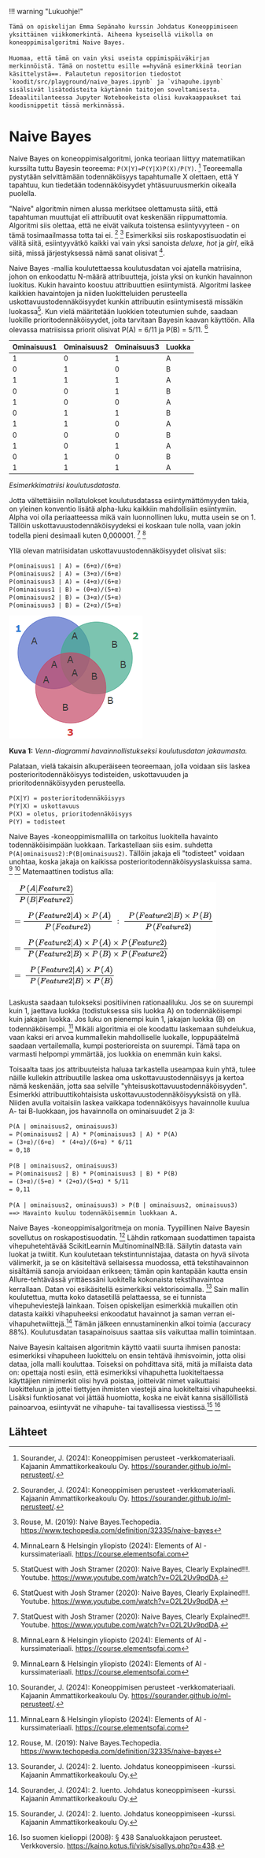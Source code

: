 !!! warning "Lukuohje!"

    Tämä on opiskelijan Emma Sepänaho kurssin Johdatus Koneoppimiseen yksittäinen viikkomerkintä. Aiheena kyseisellä viikolla on koneoppimisalgoritmi Naive Bayes.

    Huomaa, että tämä on vain yksi useista oppimispäiväkirjan merkinnöistä. Tämä on nostettu esille ==hyvänä esimerkkinä teorian käsittelystä==. Palautetun repositorion tiedostot `koodit/src/playground/naive_bayes.ipynb` ja `vihapuhe.ipynb` sisälsivät lisätodisteita käytännön taitojen soveltamisesta. Ideaalitilanteessa Jupyter Notebookeista olisi kuvakaappaukset tai koodisnippetit tässä merkinnässä.


# Naive Bayes

Naive Bayes on koneoppimisalgoritmi, jonka teoriaan liittyy matematiikan kurssilta tuttu Bayesin teoreema: ```P(X|Y)=P(Y|X)P(X)/P(Y)```. [^koi] Teoreemalla pystytään selvittämään todennäköisyys tapahtumalle X olettaen, että Y tapahtuu, kun tiedetään todennäköisyydet yhtäsuuruusmerkin oikealla puolella. 

"Naive" algoritmin nimen alussa merkitsee olettamusta siitä, että tapahtuman muuttujat eli attribuutit ovat keskenään riippumattomia. Algoritmi siis olettaa, että ne eivät vaikuta toistensa esiintyvyyteen - on tämä tosimaailmassa totta tai ei. [^koi] [^bcd] Esimerkiksi siis roskapostisuodatin ei välitä siitä, esiintyyvätkö kaikki vai vain yksi sanoista *deluxe, hot* ja *girl*, eikä siitä, missä järjestyksessä nämä sanat olisivat [^fff].

Naive Bayes -mallia koulutettaessa koulutusdatan voi ajatella matriisina, johon on enkoodattu N-määrä attribuutteja, joista yksi on kunkin havainnon luokitus. Kukin havainto koostuu attribuuttien esiintymistä. Algoritmi laskee kaikkien havaintojen ja niiden luokitteluiden perusteella uskottavuustodennäköisyydet kunkin attribuutin esiintymisestä missäkin luokassa[^puu]. Kun vielä määritetään luokkien toteutumien suhde, saadaan luokille prioritodennäköisyydet, joita tarvitaan Bayesin kaavan käyttöön. Alla olevassa matriisissa priorit olisivat P(A) = 6/11 ja P(B) = 5/11. [^puu]

| Ominaisuus1 | Ominaisuus2 | Ominaisuus3 | Luokka |
| ----------- | ----------- | ----------- | ------ |
| 1           | 0           | 1           | A      |
| 0           | 1           | 0           | B      |
| 1           | 1           | 1           | A      |
| 0           | 0           | 1           | B      |
| 1           | 0           | 0           | A      |
| 0           | 1           | 1           | B      |
| 1           | 1           | 0           | A      |
| 0           | 0           | 0           | B      |
| 1           | 0           | 1           | A      |
| 0           | 1           | 0           | B      |
| 1           | 1           | 1           | A      |

*Esimerkkimatriisi koulutusdatasta.*

Jotta vältettäisiin nollatulokset koulutusdatassa esiintymättömyyden takia, on yleinen konventio lisätä alpha-luku kaikkiin mahdollisiin esiintymiin. Alpha voi olla periaatteessa mikä vain luonnollinen luku, mutta usein se on 1. Tällöin uskottavuustodennäköisyydeksi ei koskaan tule nolla, vaan jokin todella pieni desimaali kuten 0,000001. [^puu] [^fff] 

Yllä olevan matriisidatan uskottavuustodennäköisyydet olisivat siis:  

```
P(ominaisuus1 | A) = (6+α)/(6+α)  
P(ominaisuus2 | A) = (3+α)/(6+α)  
P(ominaisuus3 | A) = (4+α)/(6+α)  
P(ominaisuus1 | B) = (0+α)/(5+α)  
P(ominaisuus2 | B) = (3+α)/(5+α)  
P(ominaisuus3 | B) = (2+α)/(5+α)  
```

![Venn-diagrammi](images/emma_venn.png)

**Kuva 1:** *Venn-diagrammi havainnollistukseksi koulutusdatan jakaumasta.*

Palataan, vielä takaisin alkuperäiseen teoreemaan, jolla voidaan siis laskea posterioritodennäköisyys todisteiden, uskottavuuden ja prioritodennäköisyyden perusteella. 

```
P(X|Y) = posterioritodennäköisyys  
P(Y|X) = uskottavuus  
P(X) = oletus, prioritodennäköisyys  
P(Y) = todisteet 
```

Naive Bayes -koneoppimismallilla on tarkoitus luokitella havainto todennäköisimpään luokkaan. Tarkastellaan siis esim. suhdetta ```P(A|ominaisuus2):P(B|ominaisuus2)```. Tällöin jakaja eli "todisteet" voidaan unohtaa, koska jakaja on kaikissa posterioritodennäköisyyslaskuissa sama. [^fff] [^koi] Matemaattinen todistus alla:

![Bayesin teoreemaan perustuva suhteellinen todennäköisyys](images/emma_kaava.png)

Laskusta saadaan tulokseksi positiivinen rationaaliluku. Jos se on suurempi kuin 1, jaettava luokka (todistuksessa siis luokka A) on todennäköisempi kuin jakajan luokka. Jos luku on pienempi kuin 1, jakajan luokka (B) on todennäköisempi. [^fff] Mikäli algoritmia ei ole koodattu laskemaan suhdelukua, vaan kaksi eri arvoa kummallekin mahdolliselle luokalle, loppupäätelmä saadaan vertailemalla, kumpi posterioreista on suurempi. Tämä tapa on varmasti helpompi ymmärtää, jos luokkia on enemmän kuin kaksi. 

Toisaalta taas jos attribuuteista haluaa tarkastella useampaa kuin yhtä, tulee näille kullekin attribuutille laskea oma uskottavuustodennäisyys ja kertoa nämä keskenään, jotta saa selville "yhteisuskottavuustodennäköisyyden". Esimerkki attribuuttikohtaisista uskottavuustodennäköisyyksistä on yllä. Niiden avulla voitaisiin laskea vaikkapa todennäköisyys havainnolle kuulua A- tai B-luokkaan, jos havainnolla on ominaisuudet 2 ja 3:

```
P(A | ominaisuus2, ominaisuus3) 
= P(ominaisuus2 | A) * P(ominaisuus3 | A) * P(A)
= (3+α)/(6+α)  * (4+α)/(6+α) * 6/11
= 0,18

P(B | ominaisuus2, ominaisuus3) 
= P(ominaisuus2 | B) * P(ominaisuus3 | B) * P(B)
= (3+α)/(5+α) * (2+α)/(5+α) * 5/11
= 0,11

P(A | ominaisuus2, ominaisuus3) > P(B | ominaisuus2, ominaisuus3) 
==> Havainto kuuluu todennäköisemmin luokkaan A.
```

Naive Bayes -koneoppimisalgoritmeja on monia. Tyypillinen Naive Bayesin sovellutus on roskapostisuodatin. [^bcd] Lähdin ratkomaan suodattimen tapaista vihepuhetehtävää ScikitLearnin MultinominalNB:llä. Säilytin datasta vain luokat ja twiitit. Kun koulutetaan tekstintunnistajaa, datasta on hyvä siivota välimerkit, ja se on käsiteltävä sellaisessa muodossa, että tekstihavainnon sisältämiä sanoja arvioidaan erikseen; tämän opin kantapään kautta ensin Allure-tehtävässä yrittäessäni luokitella kokonaista tekstihavaintoa kerrallaan. Datan voi esikäsitellä esimerkiksi vektorisoimalla. [^goo] Sain mallin koulutettua, mutta koko datasetillä pelattaessa, se ei tunnista vihepuheviestejä lainkaan. Toisen opiskelijan esimerkkiä mukaillen otin datasta kaikki vihapuheeksi enkoodatut havainnot ja saman verran ei-vihapuhetwiittejä.[^goo] Tämän jälkeen ennustaminenkin alkoi toimia (accuracy 88%). Koulutusdatan tasapainoisuus saattaa siis vaikuttaa mallin toimintaan. 

Naive Bayesin kaltaisen algoritmin käyttö vaatii suurta ihmisen panosta: esimerkiksi vihapuheen luokittelu on ensin tehtävä ihmisvoimin, jotta olisi dataa, jolla malli kouluttaa. Toiseksi on pohdittava sitä, mitä ja millaista data on: opettaja nosti esiin, että esimerkiksi vihapuhetta luokiteltaessa käyttäjien nimimerkit olisi hyvä poistaa, joitteivät nimet vaikuttaisi luokitteluun ja jottei tiettyjen ihmisten viestejä aina luokiteltaisi vihapuheeksi. Lisäksi funktiosanat voi jättää huomiotta, koska ne eivät kanna sisällöllistä painoarvoa, esiintyvät ne vihapuhe- tai tavallisessa viestissä.[^goo] [^isk]

## Lähteet
[^koi]: Sourander, J. (2024): Koneoppimisen perusteet -verkkomateriaali. Kajaanin Ammattikorkeakoulu Oy. https://sourander.github.io/ml-perusteet/. 
[^bcd]: Rouse, M. (2019): Naive Bayes.Techopedia. https://www.techopedia.com/definition/32335/naive-bayes  
[^fff]: MinnaLearn & Helsingin yliopisto (2024): Elements of AI -kurssimateriaali. https://course.elementsofai.com
[^puu]: StatQuest with Josh Stramer (2020): Naive Bayes, Clearly Explained!!!. Youtube. https://www.youtube.com/watch?v=O2L2Uv9pdDA.  
[^goo]: Sourander, J. (2024): 2. luento. Johdatus koneoppimiseen -kurssi. Kajaanin Ammattikorkeakoulu Oy.
[^isk]: Iso suomen kielioppi (2008): § 438 Sanaluokkajaon perusteet. Verkkoversio. https://kaino.kotus.fi/visk/sisallys.php?p=438.  